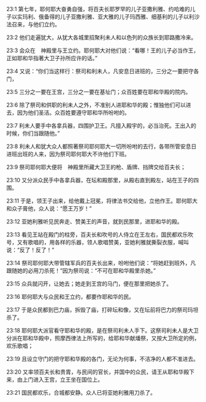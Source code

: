 <a id="1"></a>23:1  第七年，耶何耶大奋勇自强，将百夫长耶罗罕的儿子亚撒利雅、约哈难的儿子以实玛利、俄备得的儿子亚撒利雅、亚大雅的儿子玛西雅、细基利的儿子以利沙法召来，与他们立约。  

<a id="2"></a>23:2  他们走遍犹大，从犹大各城里招聚利未人和以色列的众族长到耶路撒冷来。  

<a id="3"></a>23:3  会众在　神殿里与王立约。耶何耶大对他们说：“看哪！王的儿子必当作王，正如耶和华指著大卫子孙所应许的话。”  

<a id="4"></a>23:4  又说：“你们当这样行：祭司和利未人，凡安息日进班的，三分之一要把守各门，　  

<a id="5"></a>23:5  三分之一要在王宫，三分之一要在基址门；众百姓要在耶和华殿的院内。  

<a id="6"></a>23:6  除了祭司和供职的利未人之外，不准别人进耶和华的殿；惟独他们可以进去，因为他们圣洁。众百姓要遵守耶和华所吩咐的。  

<a id="7"></a>23:7  利未人要手中各拿兵器，四围护卫王。凡擅入殿宇的，必当治死。王出入的时候，你们当跟随他。”  

<a id="8"></a>23:8  利未人和犹大众人都照著祭司耶何耶大一切所吩咐的去行，各带所管安息日进班出班的人来，因为祭司耶何耶大不许他们下班。  

<a id="9"></a>23:9  祭司耶何耶大便将　神殿里所藏大卫王的枪、盾牌、挡牌交给百夫长；  

<a id="10"></a>23:10  又分派众民手中各拿兵器，在坛和殿那里，从殿右直到殿左，站在王子的四围。  

<a id="11"></a>23:11  于是，领王子出来，给他戴上冠冕，将律法书交给他，立他作王。耶何耶大和众子膏他，众人说：“愿王万岁！”  

<a id="12"></a>23:12  亚她利雅听见民奔走、赞美王的声音，就到民那里，进耶和华的殿。  

<a id="13"></a>23:13  看见王站在殿门的柱旁，百夫长和吹号的人侍立在王左右，国民都欢乐吹号，又有歌唱的，用各样的乐器，领人歌唱赞美，亚她利雅就撕裂衣服，喊叫说：“反了！反了！”  

<a id="14"></a>23:14  祭司耶何耶大带管辖军兵的百夫长出来，吩咐他们说：“将她赶到班外，凡跟随她的必用刀杀死！”因为祭司说：“不可在耶和华殿里杀她。”  

<a id="15"></a>23:15  众兵就闪开，让她去；她走到王宫的马门，便在那里把她杀了。  

<a id="16"></a>23:16  耶何耶大与众民和王立约，都要作耶和华的民。  

<a id="17"></a>23:17  于是众民都到巴力庙，拆毁了庙，打碎坛和像，又在坛前将巴力的祭司玛坦杀了。  

<a id="18"></a>23:18  耶何耶大派官看守耶和华的殿，是在祭司利未人手下。这祭司利未人是大卫分派在耶和华殿中，照摩西律法上所写的，给耶和华献燔祭，又按大卫所定的例，欢乐歌唱；  

<a id="19"></a>23:19  且设立守门的把守耶和华殿的各门，无论为何事，不洁净的人都不准进去。  

<a id="20"></a>23:20  又率领百夫长和贵胄，与民间的官长，并国中的众民，请王从耶和华殿下来，由上门进入王宫，立王坐在国位上。  

<a id="21"></a>23:21  国民都欢乐，合城都安静。众人已将亚她利雅用刀杀了。  
